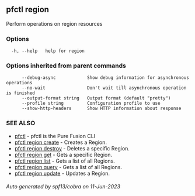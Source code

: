 ## pfctl region

Perform operations on region resources

### Options

```
  -h, --help   help for region
```

### Options inherited from parent commands

```
      --debug-async            Show debug information for asynchronous operations
      --no-wait                Don't wait till asynchronous operation is finished
      --output-format string   Output format (default "pretty")
      --profile string         Configuration profile to use
      --show-http-headers      Show HTTP information about response
```

### SEE ALSO

* [pfctl](pfctl.md)	 - pfctl is the Pure Fusion CLI
* [pfctl region create](pfctl_region_create.md)	 - Creates a Region.
* [pfctl region destroy](pfctl_region_destroy.md)	 - Deletes a specific Region.
* [pfctl region get](pfctl_region_get.md)	 - Gets a specific Region.
* [pfctl region list](pfctl_region_list.md)	 - Gets a list of all Regions.
* [pfctl region query](pfctl_region_query.md)	 - Gets a list of all Regions.
* [pfctl region update](pfctl_region_update.md)	 - Updates a Region.

###### Auto generated by spf13/cobra on 11-Jun-2023
